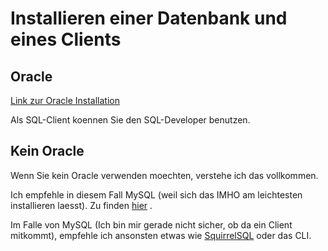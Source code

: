# Installieren einer Datenbank und eines Clients

## Oracle 
[Link zur Oracle Installation
](https://userdoc.informatik.haw-hamburg.de/doku.php?id=docu:oracle) 

Als SQL-Client koennen Sie den SQL-Developer benutzen.

## Kein Oracle

Wenn Sie kein Oracle verwenden moechten, verstehe ich das vollkommen.

Ich empfehle in diesem Fall MySQL (weil sich das IMHO am leichtesten installieren laesst). Zu finden [hier](https://dev.mysql.com/downloads/mysql/) .

Im Falle von MySQL (Ich bin mir gerade nicht sicher, ob da ein Client mitkommt), empfehle ich ansonsten etwas wie [SquirrelSQL](http://www.squirrelsql.org/#installation) oder das CLI.


